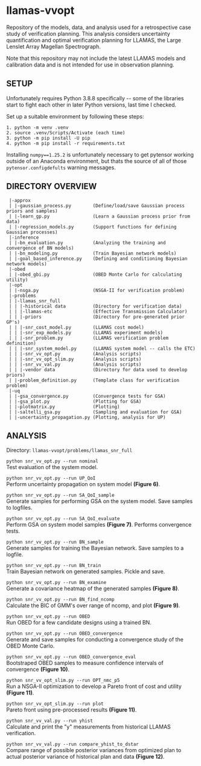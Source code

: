 # llamas-vvopt
Repository of the models, data, and analysis used for a retrospective case study of verification planning. This analysis considers uncertainty quantification and optimal verification planning for LLAMAS, the Large Lenslet Array Magellan Spectrograph.

Note that this repository may not include the latest LLAMAS models and calibration data and is not intended for use in observation planning.


## SETUP

Unfortunately requires Python 3.8.8 specifically -- some of the libraries start to fight each other in later Python versions, last time I checked.

Set up a suitable environment by following these steps:

```
1. python -m venv .venv
2. source .venv/Scripts/Activate (each time)
3. python -m pip install -U pip
4. python -m pip install -r requirements.txt
```

Installing `numpy==1.25.2` is unfortunately necessary to get pytensor working outside of an Anaconda environment, but thats the source of all of those `pytensor.configdefults` warning messages.


## DIRECTORY OVERVIEW

```
 |-approx
 | |-gaussian_process.py		(Define/load/save Gaussian process priors and samples)
 | |-learn_gp.py				(Learn a Gaussian process prior from data)
 | |-regression_models.py		(Support functions for defining Gaussian processes)
 |-inference
 | |-bn_evaluation.py			(Analyzing the training and convergence of BN models)
 | |-bn_modeling.py				(Train Bayesian network models)
 | |-goal_based_inference.py	(Defining and conditioning Bayesian network models) 
 |-obed
 | |-obed_gbi.py				(OBED Monte Carlo for calculating utility)
 |-opt
 | |-nsga.py					(NSGA-II for verification problem)
 |-problems
 | |-llamas_snr_full
 | | |-historical data			(Directory for verification data)
 | | |-llamas-etc				(Effective Transmission Calculator)
 | | |-priors					(Directory for pre-generated prior GP's)
 | | |-snr_cost_model.py		(LLAMAS cost model)
 | | |-snr_exp_models.py		(LLAMAS experiment models)
 | | |-snr_problem.py			(LLAMAS verification problem definition)
 | | |-snr_system_model.py		(LLAMAS system model -- calls the ETC)
 | | |-snr_vv_opt.py			(Analysis scripts)
 | | |-snr_vv_opt_slim.py		(Analysis scripts)
 | | |-snr_vv_val.py			(Analysis scripts)
 | | |-vendor data				(Directory for data used to develop priors)
 | |-problem_definition.py		(Template class for verification problem)
 |-uq
 | |-gsa_convergence.py			(Convergence tests for GSA)
 | |-gsa_plot.py				(Plotting for GSA)
 | |-plotmatrix.py				(Plotting)
 | |-saltelli_gsa.py			(Sampling and evaluation for GSA)
 | |-uncertainty_propagation.py	(Plotting, analysis for UP)
```


## ANALYSIS

Directory: `llamas-vvopt/problems/llamas_snr_full`

`python snr_vv_opt.py --run nominal`\
Test evaluation of the system model.

`python snr_vv_opt.py --run UP_QoI`\
Perform uncertainty propagation on system model **(Figure 6)**.

`python snr_vv_opt.py --run SA_QoI_sample`\
Generate samples for performing GSA on the system model. Save samples to logfiles.

`python snr_vv_opt.py --run SA_QoI_evaluate`\
Perform GSA on system model samples **(Figure 7)**. Performs convergence tests.

`python snr_vv_opt.py --run BN_sample`\
Generate samples for training the Bayesian network. Save samples to a logfile.

`python snr_vv_opt.py --run BN_train`\
Train Bayesian network on generated samples. Pickle and save.

`python snr_vv_opt.py --run BN_examine`\
Generate a covariance heatmap of the generated samples **(Figure 8)**.

`python snr_vv_opt.py --run BN_find_ncomp`\
Calculate the BIC of GMM's over range of ncomp, and plot **(Figure 9)**.

`python snr_vv_opt.py --run OBED`\
Run OBED for a few candidate designs using a trained BN.

`python snr_vv_opt.py --run OBED_convergence`\
Generate and save samples for conducting a convergence study of the OBED Monte Carlo.

`python snr_vv_opt.py --run OBED_convergence_eval`\
Bootstraped OBED samples to measure confidence intervals of convergence **(Figure 10)**.

`python snr_vv_opt_slim.py --run OPT_nmc_p5`\
Run a NSGA-II optimization to develop a Pareto front of cost and utility **(Figure 11)**.

`python snr_vv_opt_slim.py --run plot`\
Pareto front using pre-processed results **(Figure 11)**.

`python snr_vv_val.py --run yhist`\
Calculate and print the "y" measurements from historical LLAMAS verification.

`python snr_vv_val.py --run compare_yhist_to_dstar`\
Compare range of possible posterior variances from optimized plan to actual posterior variance of historical plan and data **(Figure 12)**.
